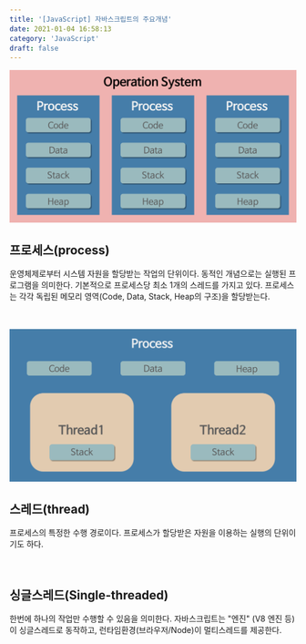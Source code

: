 ```yaml
---
title: '[JavaScript] 자바스크립트의 주요개념'
date: 2021-01-04 16:58:13
category: 'JavaScript'
draft: false
---
```


![](./images/process.png)

## 프로세스(process)

운영체제로부터 시스템 자원을 할당받는 작업의 단위이다. 동적인 개념으로는 실행된 프로그램을 의미한다. 기본적으로 프로세스당 최소 1개의 스레드를 가지고 있다. 프로세스는 각각 독립된 메모리 영역(Code, Data, Stack, Heap의 구조)을 할당받는다.
<br/>
<br/>
<br/>

![](./images/thread.png)

## 스레드(thread)

프로세스의 특정한 수행 경로이다. 프로세스가 할당받은 자원을 이용하는 실행의 단위이기도 하다.
<br/>
<br/>
<br/>

## 싱글스레드(Single-threaded)

한번에 하나의 작업만 수행할 수 있음을 의미한다. 자바스크립트는 "엔진" (V8 엔진 등)이 싱글스레드로 동작하고, 런타임환경(브라우저/Node)이 멀티스레드를 제공한다.
<br/>
<br/>
<br/>
